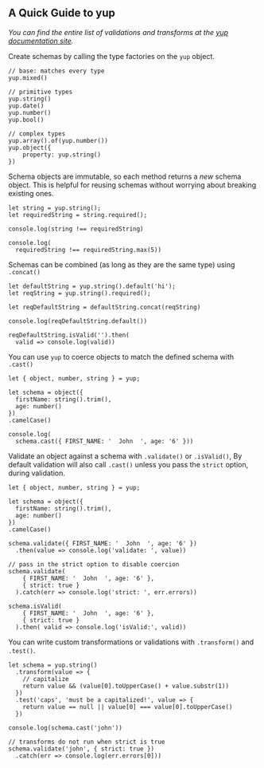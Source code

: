 
## A Quick Guide to yup

_You can find the entire list of validations and transforms at the [yup documentation site](https://github.com/jquense/yup/blob/master/README.md)._

Create schemas by calling the type factories on the `yup` object.

```console
// base: matches every type
yup.mixed()

// primitive types
yup.string()
yup.date()
yup.number()
yup.bool()

// complex types
yup.array().of(yup.number())
yup.object({
    property: yup.string()    
})
```

Schema objects are immutable, so each method returns a _new_ schema object. This is helpful for reusing schemas without worrying about breaking existing ones.

```console
let string = yup.string();
let requiredString = string.required();

console.log(string !== requiredString)

console.log(
  requiredString !== requiredString.max(5))
```

Schemas can be combined (as long as they are the same type) using `.concat()`

```console
let defaultString = yup.string().default('hi');
let reqString = yup.string().required();

let reqDefaultString = defaultString.concat(reqString)

console.log(reqDefaultString.default())

reqDefaultString.isValid('').then(
  valid => console.log(valid))

```

You can use `yup` to coerce objects to match the defined schema with `.cast()`

```console
let { object, number, string } = yup;

let schema = object({
  firstName: string().trim(),
  age: number()
})
.camelCase()

console.log(
  schema.cast({ FIRST_NAME: '  John  ', age: '6' }))
```

Validate an object against a schema with `.validate()` or `.isValid()`, By default validation will
also call `.cast()` unless you pass the `strict` option, during validation.

```console
let { object, number, string } = yup;

let schema = object({
  firstName: string().trim(),
  age: number()
})
.camelCase()

schema.validate({ FIRST_NAME: '  John  ', age: '6' })
  .then(value => console.log('validate: ', value))

// pass in the strict option to disable coercion
schema.validate(
    { FIRST_NAME: '  John  ', age: '6' },
    { strict: true }
  ).catch(err => console.log('strict: ', err.errors))

schema.isValid(
    { FIRST_NAME: '  John  ', age: '6' },
    { strict: true }
  ).then( valid => console.log('isValid:', valid))
```

You can write custom transformations or validations with `.transform()` and `.test()`.

```console
let schema = yup.string()
  .transform(value => {
    // capitalize
    return value && (value[0].toUpperCase() + value.substr(1))
  })
  .test('caps', 'must be a capitalized!', value => {
    return value == null || value[0] === value[0].toUpperCase()
  })

console.log(schema.cast('john'))

// transforms do not run when strict is true
schema.validate('john', { strict: true })
  .catch(err => console.log(err.errors[0]))
```
